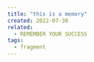 ```yaml
---
title: "this is a memory"
created: 2022-07-30
related:
  - REMEMBER YOUR SUCCESS
tags:
  - fragment
---
```

